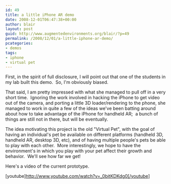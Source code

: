 ```yaml
---
id: 49
title: a little iPhone AR demo
date: 2008-12-01T06:47:38+00:00
author: blair
layout: post
guid: http://www.augmentedenvironments.org/blair/?p=49
permalink: /2008/12/01/a-little-iphone-ar-demo/
pcategories:
- demos
tags:
- iphone
- virtual pet
---
```


First, in the spirit of full disclosure, I will point out that one of the students in my lab built this demo.  So, I'm obviously biased.  

That said, I am pretty impressed with what she managed to pull off in a very short time.  Ignoring the work involved in hacking the iPhone to get video out of the camera, and porting a little 3D loader/rendering to the phone, she managed to work in quite a few of the ideas we've been batting around about how to take advantage of the iPhone for handheld AR;  a bunch of things are still not in there, but will be eventually.  

The idea motivating this project is the old "Virtual Pet", with the goal of having an individual's pet be available on different platforms (handheld 3D, handheld AR, desktop 3D, etc), and of having multiple people's pets be able to play with each other.  More interestingly, we hope to have the environment's in which you play with your pet affect their growth and behavior.  We'll see how far we get!

Here's a video of the current prototype.

[youtube]http://www.youtube.com/watch?v=_0bitKDKdg0[/youtube] 
